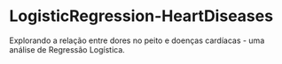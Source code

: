 # LogisticRegression-HeartDiseases
Explorando a relação entre dores no peito e doenças cardíacas - uma análise de Regressão Logística.
